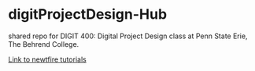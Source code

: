 # digitProjectDesign-Hub
shared repo for DIGIT 400: Digital Project Design class at Penn State Erie, The Behrend College.

[Link to newtfire tutorials](https://newtfire.org/courses/tutorials/)
